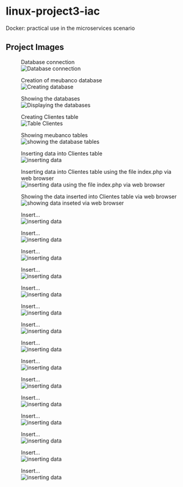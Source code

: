 # linux-project3-iac
Docker: practical use in the microservices scenario

## Project Images

<figure>
    <figcaption>Database connection</figcaption>
    <img src="./img/image1.png"
         alt="Database connection">
</figure>

<figure>
    <figcaption>Creation of meubanco database</figcaption>
    <img src="./img/image2.png"
         alt="Creating database">
</figure>

<figure>
    <figcaption>Showing the databases</figcaption>
    <img src="./img/image3.png"
         alt="Displaying the databases">
</figure>

<figure>
    <figcaption>Creating Clientes table</figcaption>
    <img src="./img/image5.png"
         alt="Table Clientes">
</figure>

<figure>
    <figcaption>Showing meubanco tables</figcaption>
    <img src="./img/image4.png"
         alt="showing the database tables">
</figure>

<figure>
    <figcaption>Inserting data into Clientes table</figcaption>
    <img src="./img/image7.png"
         alt="inserting data">
</figure>

<figure>
    <figcaption>Inserting data into Clientes table using the file index.php via web browser</figcaption>
    <img src="./img/image8.png"
         alt="inserting data using the file index.php via web browser">
</figure>

<figure>
    <figcaption>Showing the data inserted into Clientes table via web browser</figcaption>
    <img src="./img/image9.png"
         alt="showing data inseted via web browser">
</figure>

<figure>
    <figcaption>Insert...</figcaption>
    <img src="./img/image10.png"
         alt="inserting data">
</figure>

<figure>
    <figcaption>Insert...</figcaption>
    <img src="./img/image11.png"
         alt="inserting data">
</figure>

<figure>
    <figcaption>Insert...</figcaption>
    <img src="./img/image12.png"
         alt="inserting data">
</figure>

<figure>
    <figcaption>Insert...</figcaption>
    <img src="./img/image13.png"
         alt="inserting data">
</figure>

<figure>
    <figcaption>Insert...</figcaption>
    <img src="./img/image14.png"
         alt="inserting data">
</figure>

<figure>
    <figcaption>Insert...</figcaption>
    <img src="./img/image15.png"
         alt="inserting data">
</figure>

<figure>
    <figcaption>Insert...</figcaption>
    <img src="./img/image16.png"
         alt="inserting data">
</figure>

<figure>
    <figcaption>Insert...</figcaption>
    <img src="./img/image17.png"
         alt="inserting data">
</figure>

<figure>
    <figcaption>Insert...</figcaption>
    <img src="./img/image18.png"
         alt="inserting data">
</figure>

<figure>
    <figcaption>Insert...</figcaption>
    <img src="./img/image19.png"
         alt="inserting data">
</figure>

<figure>
    <figcaption>Insert...</figcaption>
    <img src="./img/image20.png"
         alt="inserting data">
</figure>

<figure>
    <figcaption>Insert...</figcaption>
    <img src="./img/image21.png"
         alt="inserting data">
</figure>

<figure>
    <figcaption>Insert...</figcaption>
    <img src="./img/image22.png"
         alt="inserting data">
</figure>

<figure>
    <figcaption>Insert...</figcaption>
    <img src="./img/image23.png"
         alt="inserting data">
</figure>

<figure>
    <figcaption>Insert...</figcaption>
    <img src="./img/image24.png"
         alt="inserting data">
</figure>
